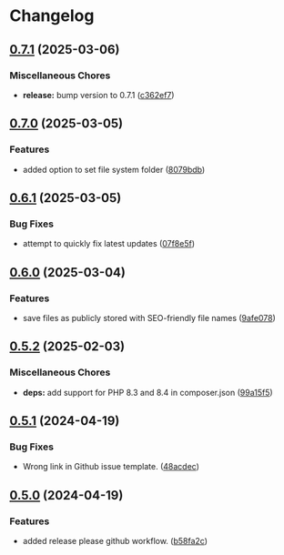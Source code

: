 # Changelog

## [0.7.1](https://github.com/tomshaw/mediable/compare/v0.7.0...v0.7.1) (2025-03-06)


### Miscellaneous Chores

* **release:** bump version to 0.7.1 ([c362ef7](https://github.com/tomshaw/mediable/commit/c362ef7cb1f93eb08af4d59f2bdff8069ed407ec))

## [0.7.0](https://github.com/tomshaw/mediable/compare/v0.6.1...v0.7.0) (2025-03-05)


### Features

* added option to set file system folder ([8079bdb](https://github.com/tomshaw/mediable/commit/8079bdb40e3c3894166f76f316d78e94de984fad))

## [0.6.1](https://github.com/tomshaw/mediable/compare/v0.6.0...v0.6.1) (2025-03-05)


### Bug Fixes

* attempt to quickly fix latest updates ([07f8e5f](https://github.com/tomshaw/mediable/commit/07f8e5ff7e81a6cd8b9073571294449ad58932e5))

## [0.6.0](https://github.com/tomshaw/mediable/compare/v0.5.2...v0.6.0) (2025-03-04)


### Features

* save files as publicly stored with SEO-friendly file names ([9afe078](https://github.com/tomshaw/mediable/commit/9afe078380b8031039a32172cecb861af9f15ee7))

## [0.5.2](https://github.com/tomshaw/mediable/compare/v0.5.1...v0.5.2) (2025-02-03)


### Miscellaneous Chores

* **deps:** add support for PHP 8.3 and 8.4 in composer.json ([99a15f5](https://github.com/tomshaw/mediable/commit/99a15f5faf01682512283ba7a8e87e1bf68d8d3a))

## [0.5.1](https://github.com/tomshaw/mediable/compare/v0.5.0...v0.5.1) (2024-04-19)


### Bug Fixes

* Wrong link in Github issue template. ([48acdec](https://github.com/tomshaw/mediable/commit/48acdec841fd17bfb57c825ae8ee1cd8280fb785))

## [0.5.0](https://github.com/tomshaw/mediable/compare/v0.4.0...v0.5.0) (2024-04-19)


### Features

* added release please github workflow. ([b58fa2c](https://github.com/tomshaw/mediable/commit/b58fa2c866eb4d25085488d5c5e67692a36e7520))
